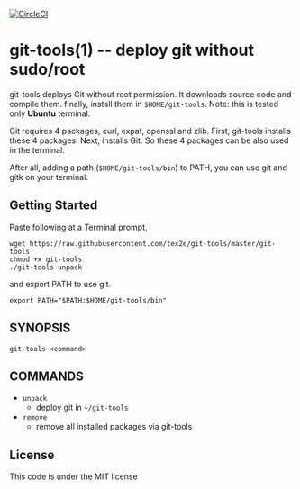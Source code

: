 
[![CircleCI](https://circleci.com/gh/tex2e/git-tools.svg?style=shield)](https://circleci.com/gh/tex2e/git-tools)

# git-tools(1) -- deploy git without sudo/root

git-tools deploys Git without root permission.
It downloads source code and compile them. finally, install them in `$HOME/git-tools`.
Note: this is tested only **Ubuntu** terminal.

Git requires 4 packages, curl, expat, openssl and zlib.
First, git-tools installs these 4 packages. Next, installs Git.
So these 4 packages can be also used in the terminal.

After all, adding a path (`$HOME/git-tools/bin`) to PATH, you can use git and gitk on your terminal.

## Getting Started

Paste following at a Terminal prompt,

    wget https://raw.githubusercontent.com/tex2e/git-tools/master/git-tools
    chmod +x git-tools
    ./git-tools unpack

and export PATH to use git.

    export PATH="$PATH:$HOME/git-tools/bin"


## SYNOPSIS

    git-tools <command>


## COMMANDS

- `unpack`
    * deploy git in `~/git-tools`
- `remove`
    * remove all installed packages via git-tools


## License

This code is under the MIT license
